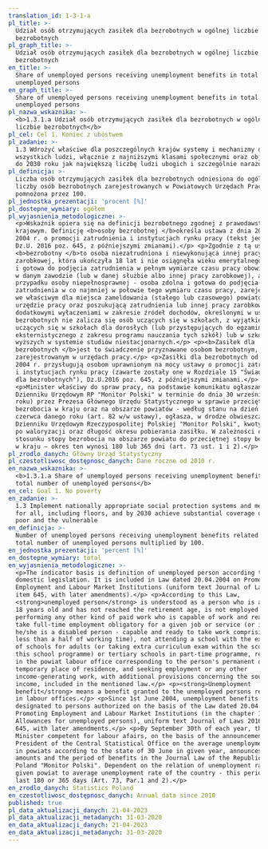 ```yaml
---
translation_id: 1-3-1-a
pl_title: >-
  Udział osób otrzymujących zasiłek dla bezrobotnych w ogólnej liczbie
  bezrobotnych
pl_graph_title: >-
  Udział osób otrzymujących zasiłek dla bezrobotnych w ogólnej liczbie
  bezrobotnych
en_title: >-
  Share of unemployed persons receiving unemployment benefits in total number of
  unemployed persons
en_graph_title: >-
  Share of unemployed persons receiving unemployment benefits in total number of
  unemployed persons
pl_nazwa_wskaznika: >-
  <b>1.3.1.a Udział osób otrzymujących zasiłek dla bezrobotnych w ogólnej
  liczbie bezrobotnych</b>
pl_cel: Cel 1. Koniec z ubóstwem
pl_zadanie: >-
  1.3 Wdrożyć właściwe dla poszczególnych krajów systemy i mechanizmy dla
  wszystkich ludzi, włącznie z najniższymi klasami społecznymi oraz objąć nimi
  do 2030 roku jak największą liczbę ludzi ubogich i szczególnie narażonych
pl_definicja: >-
  Liczba osób otrzymujących zasiłek dla bezrobotnych odniesiona do ogólnej
  liczby osób bezrobotnych zarejestrowanych w Powiatowych Urzędach Pracy (PUP)
  pomnożona przez 100.
pl_jednostka_prezentacji: 'procent [%]'
pl_dostepne_wymiary: ogółem
pl_wyjasnienia_metodologiczne: >-
  <p>Wskaźnik opiera się na definicji bezrobotnego zgodnej z prawodawstwem
  krajowym. Definicję <b>osoby bezrobotnej </b>określa ustawa z dnia 20 kwietnia
  2004 r. o promocji zatrudnienia i instytucjach rynku pracy (tekst jednolity
  Dz.U. 2016 poz. 645, z późniejszymi zmianami).</p> <p>Zgodnie z tą ustawą
  <b>bezrobotny </b>to osoba niezatrudniona i niewykonująca innej pracy
  zarobkowej, która ukończyła 18 lat i nie osiągnęła wieku emerytalnego, zdolna
  i gotowa do podjęcia zatrudnienia w pełnym wymiarze czasu pracy obowiązującym
  w danym zawodzie (lub w danej służbie albo innej pracy zarobkowej), a w
  przypadku osoby niepełnosprawnej - osoba zdolna i gotowa do podjęcia
  zatrudnienia w co najmniej w połowie tego wymiaru czasu pracy, zarejestrowana
  we właściwym dla miejsca zameldowania (stałego lub czasowego) powiatowym
  urzędzie pracy oraz poszukującą zatrudnienia lub innej pracy zarobkowej, z
  dodatkowymi wyłaczeniami w zakresie źródeł dochodów, określonymi w ustawie. Do
  bezrobotnych nie zalicza się osób uczących się w szkołach, z wyjątkiem
  uczących się w szkołach dla dorosłych (lub przystępujących do egzaminu
  eksternistycznego z zakresu programu nauczania tych szkół) lub w szkołach
  wyższych w systemie studiów niestacjonarnych.</p> <p><b>Zasiłek dla
  bezrobotnych </b>jest to świadczenie przyznawane osobom bezrobotnym,
  zarejestrowanym w urzędach pracy.</p> <p>Zasiłki dla bezrobotnych od 1 czerwca
  2004 r. przysługują osobom uprawnionym na mocy ustawy o promocji zatrudnienia
  i instytucjach rynku pracy (zawarte zostały one w Rozdziale 15 "Świadczenia
  dla bezrobotnych"), Dz.U.2016 poz. 645, z późniejszymi zmianami.</p>
  <p>Minister właściwy do spraw pracy, na podstawie komunikatu ogłaszanego (w
  Dzienniku Urzędowym RP "Monitor Polski" w terminie do dnia 30 września każdego
  roku) przez Prezesa Głównego Urzędu Statystycznego w sprawie przeciętnej stopy
  bezrobocia w kraju oraz na obszarze powiatów - według stanu na dzień 30
  czerwca danego roku (art. 82 w/w ustawy), ogłasza, w drodze obwieszczenia w
  Dzienniku Urzędowym Rzeczypospolitej Polskiej "Monitor Polski", kwoty zasiłków
  po waloryzacji oraz długość okresu pobierania zasiłku. W zależności od
  stosunku stopy bezrobocia na obszarze powiatu do przeciętnej stopy bezrobocia
  w kraju – okres ten wynosi 180 lub 365 dni (art. 73 ust. 1 i 2).</p>
pl_zrodlo_danych: Główny Urząd Statystyczny
pl_czestotliwosc_dostępnosc_danych: Dane roczne od 2010 r.
en_nazwa_wskaznika: >-
  <b>1.3.1.a Share of unemployed persons receiving unemployment benefits in
  total number of unemployed persons</b>
en_cel: Goal 1. No poverty
en_zadanie: >-
  1.3 Implement nationally appropriate social protection systems and measures
  for all, including floors, and by 2030 achieve substantial coverage of the
  poor and the vulnerable
en_definicja: >-
  Number of unemployed persons receiving unemployment benefits related to the
  total number of unemployed persons multiplied by 100.
en_jednostka_prezentacji: 'percent [%]'
en_dostepne_wymiary: total
en_wyjasnienia_metodologiczne: >-
  <p>The indicator basis is definition of unemployed person according to
  domestic legislation. It is included in Law dated 20.04.2004 on Promoting
  Employment and Labour Market Institutions (uniform text Journal of Laws 2016
  item 645, with later amendments).</p> <p>According to this Law,
  <strong>unemployed person</strong> is understood as a person who is at least
  18 years old and has not reached the retirement age, is not employed and not
  performing any other kind of paid work who is capable of work and ready to
  take full-time employment obligatory for a given job or service (or in case
  he/she is a disabled person - capable and ready to take work comprising no
  less than a half of working time), not attending a school with the exception
  of schools for adults (or taking extra curriculum exam within the scope of
  this school programme) or tertiary schools in part-time programme, registered
  in the powiat labour office corresponding to the person's permanent or
  temporary place of residence, and seeking employment or any other
  income-generating work, with additional provisions concerning the sources of
  income, included in the mentioned law.</p> <p><strong>Unemployment
  benefit</strong> means a benefit granted to the unemployed persons registered
  in labour offices.</p> <p>Since 1st June 2004, unemployment benefits have been
  designated to persons authorized on the basis of the Law dated 20.04.2004 on
  Promoting Employment and Labour Market Institutions (in the chapter 15
  Allowances for unemployed persons), uniform text Journal of Laws 2016 item
  645, with later amendments.</p> <p>By September 30th of each year, the
  Minister competent for labour afairs, on the basis of the announcement of the
  President of the Central Statistical Office on the average unemployment rate
  in powiats according to the state of 30 June in given year, announces the
  amounts and the period of benefits in the Journal Law of the Republic of
  Poland "Monitor Polski". Dependent on the relation of unemployment rate in
  given powiat to average unemployment rate of the country - this period can
  last 180 or 365 days (Art. 73, Par.1 and 2).</p>
en_zrodlo_danych: Statistics Poland
en_czestotliwosc_dostępnosc_danych: Annual data since 2010
published: true
pl_data_aktualizacji_danych: 21-04-2023
pl_data_aktualizacji_metadanych: 31-03-2020
en_data_aktualizacji_danych: 21-04-2023
en_data_aktualizacji_metadanych: 31-03-2020			
---
```

